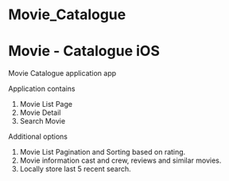 # Movie_Catalogue

Movie - Catalogue iOS
===============

Movie Catalogue application app

Application contains

1. Movie List Page 
2. Movie Detail 
3. Search Movie

Additional options

1. Movie List Pagination and Sorting based on rating.
2. Movie information cast and crew, reviews and similar movies.
3. Locally store last 5 recent search.  

